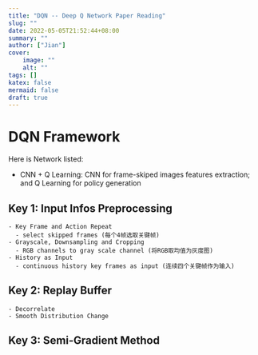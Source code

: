 ```yaml
---
title: "DQN -- Deep Q Network Paper Reading"
slug: ""
date: 2022-05-05T21:52:44+08:00
summary: ""
author: ["Jian"]
cover:
    image: ""
    alt: ""
tags: []
katex: false
mermaid: false
draft: true
---
```


# DQN Framework

Here is Network listed:

- CNN + Q Learning: CNN for frame-skiped images features extraction; and Q Learning for policy generation

## Key 1: Input Infos Preprocessing

    - Key Frame and Action Repeat
      - select skipped frames (每个4帧选取关键帧)
    - Grayscale, Downsampling and Cropping
      - RGB channels to gray scale channel (将RGB取均值为灰度图)
    - History as Input
      - continuous history key frames as input (连续四个关键帧作为输入)

## Key 2: Replay Buffer
    - Decorrelate
    - Smooth Distribution Change
    
## Key 3: Semi-Gradient Method